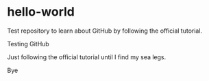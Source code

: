 # hello-world
Test repository to learn about GitHub by following the official tutorial.

Testing GitHub

Just following the official tutorial until I find my sea legs.

Bye
